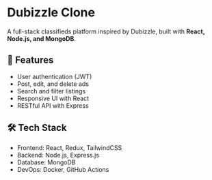 # Dubizzle Clone

A full-stack classifieds platform inspired by Dubizzle, built with **React, Node.js, and MongoDB**.  

## 🚀 Features
- User authentication (JWT)
- Post, edit, and delete ads
- Search and filter listings
- Responsive UI with React
- RESTful API with Express

## 🛠️ Tech Stack
- Frontend: React, Redux, TailwindCSS
- Backend: Node.js, Express.js
- Database: MongoDB
- DevOps: Docker, GitHub Actions